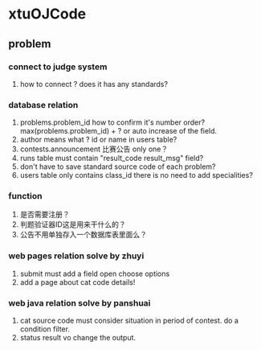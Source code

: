 # xtuOJCode
## problem 
### connect to judge system
1. how to connect ? does it has any standards?

### database relation
1. problems.problem_id how to confirm it's number order?
max(problems.problem_id) + ? or auto increase of the field.
2. author means what ? id or name in users table?
3. contests.announcement 比赛公告 only one？
4. runs table must contain "result_code result_msg" field?
5. don't have to save standard source code of each problem?
6. users table only contains class_id there is no need to add specialities?

### function
1. 是否需要注册？
2. 判题验证器ID这是用来干什么的？
3. 公告不用单独存入一个数据库表里面么？

### web pages relation solve by zhuyi
1. submit must add a field open choose options
2. add a page about cat code details!

### web java relation solve by panshuai
1. cat source code must consider situation in period of contest. do a condition filter.
2. status result vo change the output.


